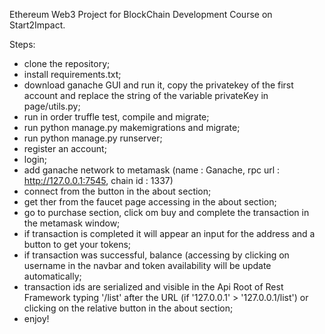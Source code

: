 Ethereum Web3 Project for BlockChain Development Course on Start2Impact.

Steps:

- clone the repository;
- install requirements.txt;
- download ganache GUI and run it, copy the privatekey of the first account and replace the string of the variable privateKey in page/utils.py; 
- run in order truffle test, compile and migrate;
- run python manage.py makemigrations and migrate;
- run python manage.py runserver;
- register an account;
- login;
- add ganache network to metamask (name : Ganache, rpc url : http://127.0.0.1:7545, chain id : 1337)
- connect from the button in the about section;
- get ther from the faucet page accessing in the about section;
- go to purchase section, click om buy and complete the transaction in the metamask window;
- if transaction is completed it will appear an input for the address and a button to get your tokens;
- if transaction was successful, balance (accessing by clicking on username in the navbar and token availability will be update automatically;
- transaction ids are serialized and visible in the Api Root of Rest Framework typing '/list' after the URL (if '127.0.0.1' > '127.0.0.1/list') or clicking on the relative button in the about section;
- enjoy!
